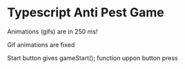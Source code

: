 # Typescript Anti Pest Game

Animations (gifs) are in 250 ms!

Gif animations are fixed

Start button gives gameStart(); function uppon button press